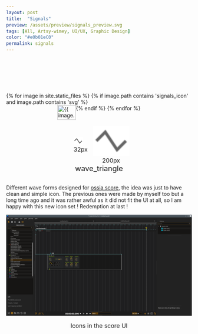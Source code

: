 ```yaml
---
layout: post
title:  "Signals"
preview: /assets/preview/signals_preview.svg
tags: [All, Artsy-wimey, UI/UX, Graphic Design]
color: "#e0b01eC0"
permalink: signals
---
```

<script>
function displayImage(link) {
  document.getElementById("display32").src = link;
  document.getElementById("display").src = link;
  
  const path = link.split('/'); 
  const filename = path[path.length-1];// get only the file name
  const name_without_extension = filename.split('.');
  
  document.getElementById("icon_title").innerHTML = name_without_extension[0];
}
</script>
<div style="text-align: center; width:100%;height:20px; background: url('/assets/signals_icon/wave_sample_and_hold_off.svg');">
</div>
<div style="text-align: center; width:100%;height:20px; background: url('/assets/signals_icon/wave_sin_on.svg');">
</div>
<div style="text-align: center; width:100%;height:20px; background: url('/assets/signals_icon/wave_square_off.svg');">
</div>
<br/>
<br/>
<div class="icon-grid" style="display: flex; flex-wrap: wrap; justify-content: center;">
{% for image in site.static_files %}
    {% if image.path contains 'signals_icon' and image.path contains 'svg' %}
<img src="{{ image.path }}" width="50px" height="40px" title="{{ image.path }}" onclick="displayImage(this.src)" style="cursor:pointer;"/>
    {% endif %}
{% endfor %}
</div>

<br/>
<div style="display: flex; justify-content: center; align-items: center; flex-wrap: wrap;">
    <figure style="padding: 1em; margin: 0;">
        <img id="display32" src="assets/signals_icon/wave_triangle_off.svg" width="25px" height="20px"/>
        <figcaption id="caption_small" style="text-align:center; font-size: 16px;">32px</figcaption>
    </figure>
    <figure style="margin: 0;">
        <img id="display" src="assets/signals_icon/wave_triangle_off.svg" width="100px" height="80px"/>
        <figcaption id="caption" style="text-align:center; font-size: 16px;">200px</figcaption>
    </figure>
</div>
<figcaption id="icon_title" style="text-align:center; font-size: 20px;">wave_triangle</figcaption>
<br/>

Different wave forms designed for [ossia score](https://github.com/OSSIA/score), the idea was just to have clean and simple icon. The previous ones were made by myself too but a long time ago and it was rather awful as it did not fit the UI at all, so I am happy with this new icon set ! Redemption at last !
<p align="center">
    <img src="/assets/signals_icon/signals_ui.png"/>
    <figcaption id="caption" style="text-align:center; font-size: 16px;">Icons in the score UI</figcaption>
</p>

<br/>
<br/>
<div style="text-align: center; width:100%;height:20px; background: url('/assets/signals_icon/wave_sample_and_hold_off.svg');">
</div>
<div style="text-align: center; width:100%;height:20px; background: url('/assets/signals_icon/wave_sin_on.svg');">
</div>
<div style="text-align: center; width:100%;height:20px; background: url('/assets/signals_icon/wave_square_off.svg');">
</div>
